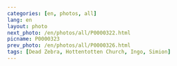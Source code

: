 ```yaml
---
categories: [en, photos, all]
lang: en
layout: photo
next_photo: /en/photos/all/P0000322.html
picname: P0000323
prev_photo: /en/photos/all/P0000326.html
tags: [Dead Zebra, Hottentotten Church, Ingo, Simion]
---
```

